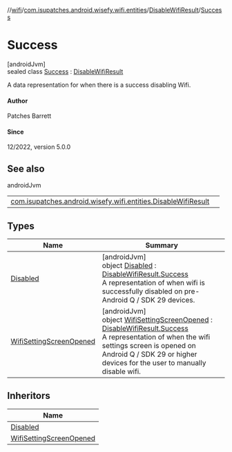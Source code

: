 //[wifi](../../../../index.md)/[com.isupatches.android.wisefy.wifi.entities](../../index.md)/[DisableWifiResult](../index.md)/[Success](index.md)

# Success

[androidJvm]\
sealed class [Success](index.md) : [DisableWifiResult](../index.md)

A data representation for when there is a success disabling Wifi.

#### Author

Patches Barrett

#### Since

12/2022, version 5.0.0

## See also

androidJvm

| | |
|---|---|
| [com.isupatches.android.wisefy.wifi.entities.DisableWifiResult](../index.md) |  |

## Types

| Name | Summary |
|---|---|
| [Disabled](-disabled/index.md) | [androidJvm]<br>object [Disabled](-disabled/index.md) : [DisableWifiResult.Success](index.md)<br>A representation of when wifi is successfully disabled on pre-Android Q / SDK 29 devices. |
| [WifiSettingScreenOpened](-wifi-setting-screen-opened/index.md) | [androidJvm]<br>object [WifiSettingScreenOpened](-wifi-setting-screen-opened/index.md) : [DisableWifiResult.Success](index.md)<br>A representation of when the wifi settings screen is opened on Android Q / SDK 29 or higher devices for the user to manually disable wifi. |

## Inheritors

| Name |
|---|
| [Disabled](-disabled/index.md) |
| [WifiSettingScreenOpened](-wifi-setting-screen-opened/index.md) |
